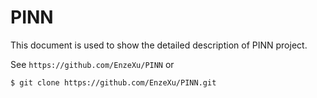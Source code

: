 PINN
===========================
This document is used to show the detailed description of PINN project.

See `https://github.com/EnzeXu/PINN` or
```shell
$ git clone https://github.com/EnzeXu/PINN.git
```